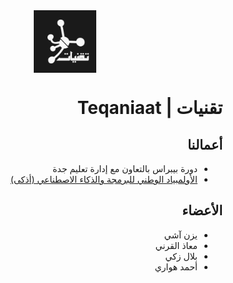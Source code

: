 <div dir="rtl">

  <img style="display:block;margin-left:auto;margin-right: auto;" alt="Logo - الشعار" src="./assets/img/logo_dark.png" width="100px">
  <h1>تقنيات | Teqaniaat</h1>


## أعمالنا
- دورة بيبراس بالتعاون مع إدارة تعليم جدة
- [الأولمبياد الوطني للبرمجة والذكاء الاصطناعي (أذكى)](/athka/index.md)


## الأعضاء
- يزن آشي
- معاذ القرني
- بلال زكي
- أحمد هواري

</div>
